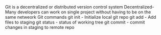Git is a decentralized or distributed version control system
Decentralized-Many developers can work on single project without having to be on the same netweork
Git commands
git init - Initialize local git repo
git add <file> - Add files to staging
git status - status of working tree
git commit - commit changes in staging to remote repo
